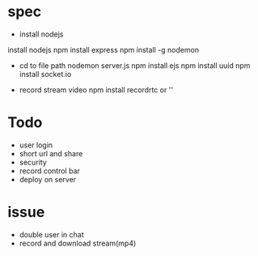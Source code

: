 # spec
- install nodejs

install nodejs
npm install express
npm install -g nodemon
- cd to file path
nodemon server.js
npm install ejs
npm install uuid
npm install socket.io

- record stream video
npm install recordrtc
or '<script src="https://www.WebRTC-Experiment.com/RecordRTC.js"></script>'


# Todo
- user login
- short url and share
- security
- record control bar
- deploy on server

# issue 
- double user in chat 
- record and download stream(mp4)
